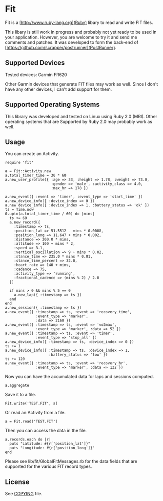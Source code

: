 # Fit

Fit is a [http://www.ruby-lang.org](Ruby) libary to read and
write FIT files.

This libary is still work in progress and probably not yet ready to be
used in your application. However, you are welcome to try it and send
me comments and patches. It was developed to form the back-end of
[https://github.com/scrapper/postrunner](PostRunner).

## Supported Devices

Tested devices: Garmin FR620

Other Garmin devices that generate FIT files may work as well. Since I
don't have any other devices, I can't add support for them.

## Supported Operating Systems

This library was developed and tested on Linux using Ruby 2.0 (MRI).
Other operating systems that are Supported by Ruby 2.0 may probably
work as well.

## Usage

You can create an Activity.

```
require 'fit'

a = Fit::Activity.new
a.total_timer_time = 30 * 60
a.new_user_profile({ :age => 33, :height => 1.78, :weight => 73.0,
                     :gender => 'male', :activity_class => 4.0,
                     :max_hr => 178 })

a.new_event({ :event => 'timer', :event_type => 'start_time' })
a.new_device_info({ :device_index => 0 })
a.new_device_info({ :device_index => 1, :battery_status => 'ok' })
ts = Time.now
0.upto(a.total_timer_time / 60) do |mins|
  ts += 60
  a.new_record({
    :timestamp => ts,
    :position_lat => 51.5512 - mins * 0.0008,
    :position_long => 11.647 + mins * 0.002,
    :distance => 200.0 * mins,
    :altitude => 100 + mins * 2,
    :speed => 3.1,
    :vertical_oscillation => 9 + mins * 0.02,
    :stance_time => 235.0 * mins * 0.01,
    :stance_time_percent => 32.0,
    :heart_rate => 140 + mins,
    :cadence => 75,
    :activity_type => 'running',
    :fractional_cadence => (mins % 2) / 2.0
  })

  if mins > 0 && mins % 5 == 0
    a.new_lap({ :timestamp => ts })
  end
end
a.new_session({ :timestamp => ts })
a.new_event({ :timestamp => ts, :event => 'recovery_time',
              :event_type => 'marker',
              :data => 2160 })
a.new_event({ :timestamp => ts, :event => 'vo2max',
              :event_type => 'marker', :data => 52 })
a.new_event({ :timestamp => ts, :event => 'timer',
              :event_type => 'stop_all' })
a.new_device_info({ :timestamp => ts, :device_index => 0 })
ts += 1
a.new_device_info({ :timestamp => ts, :device_index => 1,
                    :battery_status => 'low' })
ts += 120
a.new_event({ :timestamp => ts, :event => 'recovery_hr',
              :event_type => 'marker', :data => 132 })
```

Now you can have the accumulated data for laps and sessions computed.

```
a.aggregate
```

Save it to a file.

```
Fit.write('TEST.FIT', a)
```

Or read an Activity from a file.

```
a = Fit.read('TEST.FIT')
```

Then you can access the data in the file.

```
a.records.each do |r|
  puts "Latitude: #{r['position_lat']}"
  puts "Longitude: #{r['position_long']}"
end
```

Please see lib/fit/GlobalFitMessages.rb for the data fields that
are supported for the various FIT record types.

## License

See [COPYING](COPYING) file.


